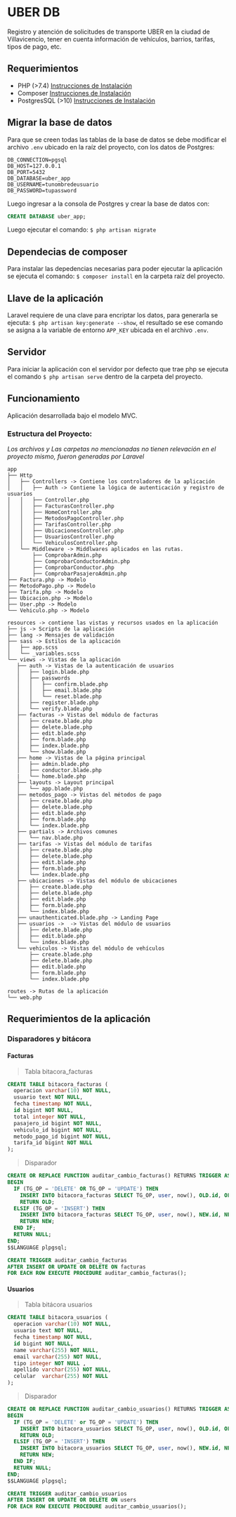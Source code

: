 # UBER DB

Registro y atención de solicitudes de transporte UBER
en la ciudad de Villavicencio, tener en cuenta información de
vehículos, barrios, tarifas, tipos de pago, etc. 

## Requerimientos

* PHP (>7.4) [Instrucciones de Instalación](https://thishosting.rocks/install-php-on-ubuntu/)
* Composer [Instrucciones de Instalación](https://www.ionos.com/community/hosting/php/install-and-use-php-composer-on-ubuntu-1604/)
* PostgresSQL (>10) [Instrucciones de Instalación](https://gorails.com/setup/ubuntu/18.10#postgresql)

## Migrar la base de datos

Para que se creen todas las tablas de la base de datos se debe modificar el archivo `.env`
ubicado en la raíz del proyecto, con los datos de Postgres:

```dotenv
DB_CONNECTION=pgsql
DB_HOST=127.0.0.1
DB_PORT=5432
DB_DATABASE=uber_app
DB_USERNAME=tunombredeusuario
DB_PASSWORD=tupassword
```

Luego ingresar a la consola de Postgres y crear la base de datos con:
 
```sql
CREATE DATABASE uber_app;
```

Luego ejecutar el comando: `$ php artisan migrate`

## Dependecias de composer

Para instalar las depedencias necesarias para poder ejecutar la aplicación se ejecuta el comando:
`$ composer install` en la carpeta raíz del proyecto.

## Llave de la aplicación

Laravel requiere de una clave para encriptar los datos, para generarla se ejecuta:
`$ php artisan key:generate --show`, el resultado se ese comando se asigna a la variable
de entorno `APP_KEY` ubicada en el archivo `.env`.

## Servidor

Para iniciar la aplicación con el servidor por defecto que trae php
se ejecuta el comando `$ php artisan serve` dentro de la carpeta del proyecto.

## Funcionamiento

Aplicación desarrollada bajo el modelo MVC.

### Estructura del Proyecto:

*Los archivos y Las carpetas no mencionadas no tienen relevación en el proyecto mismo, fueron generadas por Laravel*

 ```
app
├── Http
│   ├── Controllers -> Contiene los controladores de la aplicación
│   │   ├── Auth -> Contiene la lógica de autenticación y registro de usuarios
│   │   ├── Controller.php
│   │   ├── FacturasController.php
│   │   ├── HomeController.php
│   │   ├── MetodosPagoController.php
│   │   ├── TarifasController.php
│   │   ├── UbicacionesController.php
│   │   ├── UsuariosController.php
│   │   └── VehiculosController.php
│   └── Middleware -> Middlwares aplicados en las rutas.
│       ├── ComprobarAdmin.php
│       ├── ComprobarConductorAdmin.php
│       ├── ComprobarConductor.php
│       ├── ComprobarPasajeroAdmin.php
├── Factura.php -> Modelo
├── MetodoPago.php -> Modelo
├── Tarifa.php -> Modelo
├── Ubicacion.php -> Modelo
├── User.php -> Modelo
└── Vehiculo.php -> Modelo

resources -> contiene las vistas y recursos usados en la aplicación
├── js -> Scripts de la aplicación
├── lang -> Mensajes de validación
├── sass -> Estilos de la aplicación
│   ├── app.scss
│   └── _variables.scss
└── views -> Vistas de la aplicación
    ├── auth -> Vistas de la autenticación de usuarios
    │   ├── login.blade.php
    │   ├── passwords
    │   │   ├── confirm.blade.php
    │   │   ├── email.blade.php
    │   │   └── reset.blade.php
    │   ├── register.blade.php
    │   └── verify.blade.php
    ├── facturas -> Vistas del módulo de facturas
    │   ├── create.blade.php
    │   ├── delete.blade.php
    │   ├── edit.blade.php
    │   ├── form.blade.php
    │   ├── index.blade.php
    │   └── show.blade.php
    ├── home -> Vistas de la página principal
    │   ├── admin.blade.php
    │   ├── conductor.blade.php
    |   └── home.blade.php
    ├── layouts -> Layout principal
    │   └── app.blade.php
    ├── metodos_pago -> Vistas del métodos de pago
    │   ├── create.blade.php
    │   ├── delete.blade.php
    │   ├── edit.blade.php
    │   ├── form.blade.php
    │   └── index.blade.php
    ├── partials -> Archivos comunes
    │   └── nav.blade.php
    ├── tarifas -> Vistas del módulo de tarifas
    │   ├── create.blade.php
    │   ├── delete.blade.php
    │   ├── edit.blade.php
    │   ├── form.blade.php
    │   └── index.blade.php
    ├── ubicaciones -> Vistas del módulo de ubicaciones
    │   ├── create.blade.php
    │   ├── delete.blade.php
    │   ├── edit.blade.php
    │   ├── form.blade.php
    │   └── index.blade.php
    ├── unauthenticated.blade.php -> Landing Page
    ├── usuarios ->  -> Vistas del módulo de usuarios
    │   ├── delete.blade.php
    │   ├── edit.blade.php
    │   └── index.blade.php
    └── vehiculos -> Vistas del módulo de vehículos
        ├── create.blade.php
        ├── delete.blade.php
        ├── edit.blade.php
        ├── form.blade.php
        └── index.blade.php

routes -> Rutas de la aplicación
└── web.php
```

## Requerimientos de la aplicación

### Disparadores y bitácora

#### Facturas

> Tabla bitacora_facturas
```sql
CREATE TABLE bitacora_facturas (
  operacion varchar(10) NOT NULL,
  usuario text NOT NULL,
  fecha timestamp NOT NULL,
  id bigint NOT NULL,
  total integer NOT NULL,
  pasajero_id bigint NOT NULL,
  vehiculo_id bigint NOT NULL,
  metodo_pago_id bigint NOT NULL,
  tarifa_id bigint NOT NULL
);


```

> Disparador
```sql
CREATE OR REPLACE FUNCTION auditar_cambio_facturas() RETURNS TRIGGER AS $$
BEGIN
  IF (TG_OP = 'DELETE' OR TG_OP = 'UPDATE') THEN 
    INSERT INTO bitacora_facturas SELECT TG_OP, user, now(), OLD.id, OLD.total, OLD.pasajero_id, OLD.vehiculo_id, OLD.metodo_pago_id, OLD.tarifa_id;
    RETURN OLD;
  ELSIF (TG_OP = 'INSERT') THEN 
    INSERT INTO bitacora_facturas SELECT TG_OP, user, now(), NEW.id, NEW.total, NEW.pasajero_id, NEW.vehiculo_id, NEW.metodo_pago_id, NEW.tarifa_id;
    RETURN NEW;
  END IF;
  RETURN NULL;
END;
$$LANGUAGE plpgsql;

CREATE TRIGGER auditar_cambio_facturas
AFTER INSERT OR UPDATE OR DELETE ON facturas
FOR EACH ROW EXECUTE PROCEDURE auditar_cambio_facturas();

```

#### Usuarios

> Tabla bitácora usuarios
```sql
CREATE TABLE bitacora_usuarios (
  operacion varchar(10) NOT NULL,
  usuario text NOT NULL,
  fecha timestamp NOT NULL,
  id bigint NOT NULL,
  name varchar(255) NOT NULL,
  email varchar(255) NOT NULL,
  tipo integer NOT NULL ,
  apellido varchar(255) NOT NULL,
  celular  varchar(255) NOT NULL
);
```

> Disparador
```sql
CREATE OR REPLACE FUNCTION auditar_cambio_usuarios() RETURNS TRIGGER AS $$
BEGIN
  IF (TG_OP = 'DELETE' or TG_OP = 'UPDATE') THEN 
    INSERT INTO bitacora_usuarios SELECT TG_OP, user, now(), OLD.id, OLD.name, OLD.email, OLD.tipo, OLD.apellido, OLD.celular;
    RETURN OLD;
  ELSIF (TG_OP = 'INSERT') THEN 
    INSERT INTO bitacora_usuarios SELECT TG_OP, user, now(), NEW.id, NEW.name, NEW.email, NEW.tipo, NEW.apellido, NEW.celular;
    RETURN NEW;
  END IF;
  RETURN NULL;
END;
$$LANGUAGE plpgsql;

CREATE TRIGGER auditar_cambio_usuarios
AFTER INSERT OR UPDATE OR DELETE ON users
FOR EACH ROW EXECUTE PROCEDURE auditar_cambio_usuarios();
```
